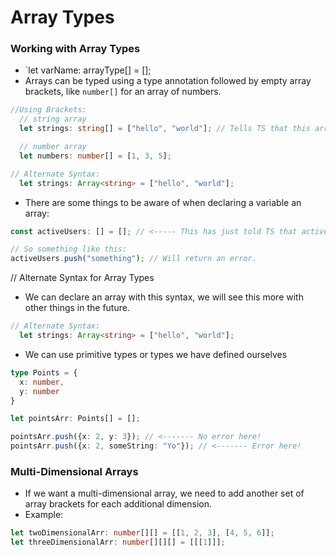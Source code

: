 # Array Types

### Working with Array Types 

- `let varName: arrayType[] = [];
- Arrays can be typed using a type annotation followed by empty array brackets, like `number[]` for an array of numbers.

```ts
//Using Brackets:
  // string array
  let strings: string[] = ["hello", "world"]; // Tells TS that this array will only hold strings

  // number array
  let numbers: number[] = [1, 3, 5];

// Alternate Syntax:
  let strings: Array<string> = ["hello", "world"];
```

- There are some things to be aware of when declaring a variable an array:

```ts
const activeUsers: [] = []; // <----- This has just told TS that activeUsers is of type EMPTY array. 

// So something like this:
activeUsers.push("something"); // Will return an error.
```

// Alternate Syntax for Array Types

- We can declare an array with this syntax, we will see this more with other things in the future.

```ts
// Alternate Syntax:
  let strings: Array<string> = ["hello", "world"];
```

- We can use primitive types or types we have defined ourselves

```ts
type Points = {
  x: number,
  y: number
}

let pointsArr: Points[] = [];

pointsArr.push({x: 2, y: 3}); // <------- No error here!
pointsArr.push({x: 2, someString: "Yo"}); // <------- Error here!

```

### Multi-Dimensional Arrays

- If we want a multi-dimensional array, we need to add another set of array brackets for each additional dimension.
- Example:

```ts
let twoDimensionalArr: number[][] = [[1, 2, 3], [4, 5, 6]];
let threeDimensionalArr: number[][][] = [[[1]]];
```